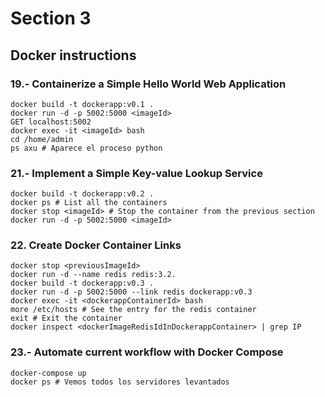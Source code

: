 # Section 3

## Docker instructions

### 19.- Containerize a Simple Hello World Web Application

```
docker build -t dockerapp:v0.1 .
docker run -d -p 5002:5000 <imageId>
GET localhost:5002
docker exec -it <imageId> bash
cd /home/admin
ps axu # Aparece el proceso python
```

### 21.- Implement a Simple Key-value Lookup Service

```
docker build -t dockerapp:v0.2 .
docker ps # List all the containers
docker stop <imageId> # Stop the container from the previous section
docker run -d -p 5002:5000 <imageId>
```

### 22. Create Docker Container Links

```
docker stop <previousImageId>
docker run -d --name redis redis:3.2.
docker build -t dockerapp:v0.3 .
docker run -d -p 5002:5000 --link redis dockerapp:v0.3
docker exec -it <dockerappContainerId> bash
more /etc/hosts # See the entry for the redis container
exit # Exit the container
docker inspect <dockerImageRedisIdInDockerappContainer> | grep IP
```

### 23.- Automate current workflow with Docker Compose

```
docker-compose up
docker ps # Vemos todos los servidores levantados
```